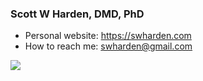 ### Scott W Harden, DMD, PhD

* Personal website: https://swharden.com
* How to reach me: swharden@gmail.com

[![](https://github-readme-stats.vercel.app/api?username=swharden&count_private=true&hide=contribs,stars)](https://github.com/swharden)
